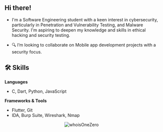 ##  Hi there!
- I'm a Software Engineering student with a keen interest in cybersecurity, particularly in Penetration and Vulnerability Testing, and Malware Security. I'm aspiring to deepen my knowledge and skills in ethical hacking and security testing.

- 🔍 I’m looking to collaborate on Mobile app development projects with a security focus.

## 🛠 Skills

**Languages**
- C, Dart, Python, JavaScript

**Frameworks & Tools**
- Flutter, Git
- IDA, Burp Suite, Wireshark, Nmap

<!-- **Tools**
- Git -->

<!-- ## 🏆 Certifications

## 👩‍💻 Professional Experience -->

<p align="center"><img src="https://github-readme-stats.vercel.app/api/top-langs/?username=whoisOneZero&theme=vue-dark&show_icons=true&hide_border=true&layout=compact" alt="whoisOneZero" /></p>


<!---
whoIsOneZero/whoIsOneZero is a ✨ special ✨ repository because its `README.md` (this file) appears on your GitHub profile.
You can click the Preview link to take a look at your changes.
--->
